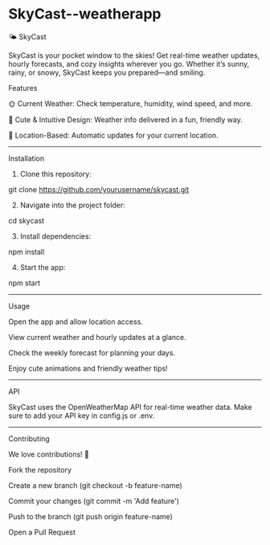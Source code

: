 # SkyCast--weatherapp

🌤 SkyCast

SkyCast is your pocket window to the skies! Get real-time weather updates, hourly forecasts, and cozy insights wherever you go. Whether it’s sunny, rainy, or snowy, SkyCast keeps you prepared—and smiling.


Features

🌞 Current Weather: Check temperature, humidity, wind speed, and more.

🌈 Cute & Intuitive Design: Weather info delivered in a fun, friendly way.

📍 Location-Based: Automatic updates for your current location.


---

Installation

1. Clone this repository:



git clone https://github.com/yourusername/skycast.git

2. Navigate into the project folder:



cd skycast

3. Install dependencies:



npm install

4. Start the app:



npm start


---

Usage

Open the app and allow location access.

View current weather and hourly updates at a glance.

Check the weekly forecast for planning your days.

Enjoy cute animations and friendly weather tips!



---

API

SkyCast uses the OpenWeatherMap API for real-time weather data. Make sure to add your API key in config.js or .env.


---

Contributing

We love contributions! 🌟

Fork the repository

Create a new branch (git checkout -b feature-name)

Commit your changes (git commit -m 'Add feature')

Push to the branch (git push origin feature-name)

Open a Pull Request




